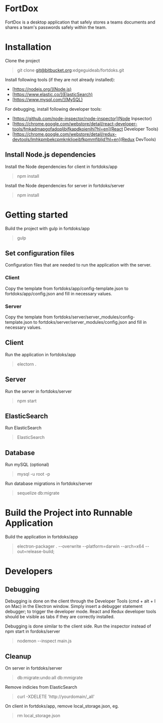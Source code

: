# FortDox
FortDox is a desktop application that safely stores a teams documents and shares a team's passwords safely within the team.

# Installation
Clone the project
> git clone git@bitbucket.org:edgeguideab/fortdoks.git

Install following tools (if they are not already installed):
* [https://nodejs.org/](Node.js)
* [https://www.elastic.co/](ElasticSearch)
* [https://www.mysql.com/](MySQL)

For debugging, install following developer tools:
* [https://github.com/node-inspector/node-inspector](Node Inpsector)
* [https://chrome.google.com/webstore/detail/react-developer-tools/fmkadmapgofadopljbjfkapdkoienihi?hl=en](React Developer Tools)
* [https://chrome.google.com/webstore/detail/redux-devtools/lmhkpmbekcpmknklioeibfkpmmfibljd?hl=en](Redux DevTools)

## Install Node.js dependencies
Install the Node dependencies for client in fortdoks/app
> npm install

Install the Node dependencies for server in fortdoks/server
> npm install

# Getting started
Build the project with gulp in fortdoks/app
> gulp

## Set configuration files
Configuration files that are needed to run the application with the server.

### Client
Copy the template from fortdoks/app/config-template.json to fortdoks/app/config.json and fill in necessary values.

### Server
Copy the template from fortdoks/server/server_modules/config-template.json to fortdoks/server/server_modules/config.json and fill in necessary values.

## Client
Run the application in fortdoks/app
> electorn .

## Server
Run the server in fortdoks/server
> npm start

## ElasticSearch
Run ElasticSearch
> ElasticSearch

## Database
Run mySQL (optional)
> mysql -u root -p

Run database migrations in fortdoks/server
> sequelize db:migrate

# Build the Project into Runnable Application
Build the application in fortdoks/app
> electron-packager . --overwrite --platform=darwin --arch=x64 --out=release-build;

# Developers
## Debugging
Debugging is done on the client through the Developer Tools (cmd + alt + I on Mac) in the Electron window. Simply insert a debugger statement debugger; to trigger the developer mode. React and Redux developer tools should be visible as tabs if they are correctly installed.

Debugging is done similar to the client side. Run the inspector instead of npm start in fordoks/server
>nodemon --inspect main.js

## Cleanup
On server in fortdoks/server
> db:migrate:undo:all
> db:mmigrate

Remove indicies from ElasticSearch
> curl -XDELETE 'http://yourdomain/_all'

On client in fortdoks/app, remove local_storage.json, eg.
> rm local_storage.json
